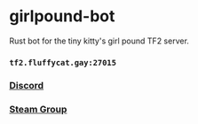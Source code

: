 # girlpound-bot

Rust bot for the tiny kitty's girl pound TF2 server.

### `tf2.fluffycat.gay:27015`

### [Discord](discord.gg/tkgp)

### [Steam Group](https://steamgroup.fluffycat.gay)